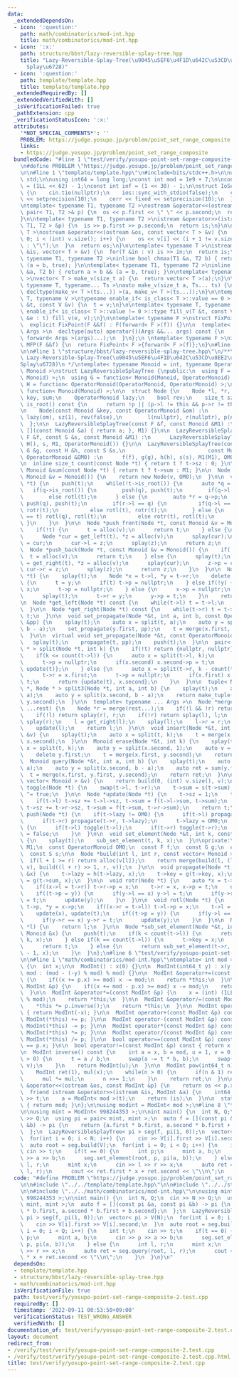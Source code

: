 ```yaml
---
data:
  _extendedDependsOn:
  - icon: ':question:'
    path: math/combinatorics/mod-int.hpp
    title: math/combinatorics/mod-int.hpp
  - icon: ':x:'
    path: structure/bbst/lazy-reversible-splay-tree.hpp
    title: "Lazy-Reversible-Splay-Tree(\u9045\u5EF6\u4F1D\u642C\u53CD\u8EE2\u53EF\u80FD\
      Splay\u6728)"
  - icon: ':question:'
    path: template/template.hpp
    title: template/template.hpp
  _extendedRequiredBy: []
  _extendedVerifiedWith: []
  _isVerificationFailed: true
  _pathExtension: cpp
  _verificationStatusIcon: ':x:'
  attributes:
    '*NOT_SPECIAL_COMMENTS*': ''
    PROBLEM: https://judge.yosupo.jp/problem/point_set_range_composite
    links:
    - https://judge.yosupo.jp/problem/point_set_range_composite
  bundledCode: "#line 1 \"test/verify/yosupo-point-set-range-composite-2.test.cpp\"\
    \n#define PROBLEM \"https://judge.yosupo.jp/problem/point_set_range_composite\"\
    \n\n#line 1 \"template/template.hpp\"\n#include<bits/stdc++.h>\n\nusing namespace\
    \ std;\n\nusing int64 = long long;\nconst int mod = 1e9 + 7;\n\nconst int64 infll\
    \ = (1LL << 62) - 1;\nconst int inf = (1 << 30) - 1;\n\nstruct IoSetup {\n  IoSetup()\
    \ {\n    cin.tie(nullptr);\n    ios::sync_with_stdio(false);\n    cout << fixed\
    \ << setprecision(10);\n    cerr << fixed << setprecision(10);\n  }\n} iosetup;\n\
    \ntemplate< typename T1, typename T2 >\nostream &operator<<(ostream &os, const\
    \ pair< T1, T2 >& p) {\n  os << p.first << \" \" << p.second;\n  return os;\n\
    }\n\ntemplate< typename T1, typename T2 >\nistream &operator>>(istream &is, pair<\
    \ T1, T2 > &p) {\n  is >> p.first >> p.second;\n  return is;\n}\n\ntemplate< typename\
    \ T >\nostream &operator<<(ostream &os, const vector< T > &v) {\n  for(int i =\
    \ 0; i < (int) v.size(); i++) {\n    os << v[i] << (i + 1 != v.size() ? \" \"\
    \ : \"\");\n  }\n  return os;\n}\n\ntemplate< typename T >\nistream &operator>>(istream\
    \ &is, vector< T > &v) {\n  for(T &in : v) is >> in;\n  return is;\n}\n\ntemplate<\
    \ typename T1, typename T2 >\ninline bool chmax(T1 &a, T2 b) { return a < b &&\
    \ (a = b, true); }\n\ntemplate< typename T1, typename T2 >\ninline bool chmin(T1\
    \ &a, T2 b) { return a > b && (a = b, true); }\n\ntemplate< typename T = int64\
    \ >\nvector< T > make_v(size_t a) {\n  return vector< T >(a);\n}\n\ntemplate<\
    \ typename T, typename... Ts >\nauto make_v(size_t a, Ts... ts) {\n  return vector<\
    \ decltype(make_v< T >(ts...)) >(a, make_v< T >(ts...));\n}\n\ntemplate< typename\
    \ T, typename V >\ntypename enable_if< is_class< T >::value == 0 >::type fill_v(T\
    \ &t, const V &v) {\n  t = v;\n}\n\ntemplate< typename T, typename V >\ntypename\
    \ enable_if< is_class< T >::value != 0 >::type fill_v(T &t, const V &v) {\n  for(auto\
    \ &e : t) fill_v(e, v);\n}\n\ntemplate< typename F >\nstruct FixPoint : F {\n\
    \  explicit FixPoint(F &&f) : F(forward< F >(f)) {}\n\n  template< typename...\
    \ Args >\n  decltype(auto) operator()(Args &&... args) const {\n    return F::operator()(*this,\
    \ forward< Args >(args)...);\n  }\n};\n \ntemplate< typename F >\ninline decltype(auto)\
    \ MFP(F &&f) {\n  return FixPoint< F >{forward< F >(f)};\n}\n#line 4 \"test/verify/yosupo-point-set-range-composite-2.test.cpp\"\
    \n\n#line 1 \"structure/bbst/lazy-reversible-splay-tree.hpp\"\n/**\n * @brief\
    \ Lazy-Reversible-Splay-Tree(\u9045\u5EF6\u4F1D\u642C\u53CD\u8EE2\u53EF\u80FD\
    Splay\u6728)\n */\ntemplate< typename Monoid = int, typename OperatorMonoid =\
    \ Monoid >\nstruct LazyReversibleSplayTree {\npublic:\n  using F = function< Monoid(Monoid,\
    \ Monoid) >;\n  using G = function< Monoid(Monoid, OperatorMonoid) >;\n  using\
    \ H = function< OperatorMonoid(OperatorMonoid, OperatorMonoid) >;\n  using S =\
    \ function< Monoid(Monoid) >;\n\n  struct Node {\n    Node *l, *r, *p;\n    Monoid\
    \ key, sum;\n    OperatorMonoid lazy;\n    bool rev;\n    size_t sz;\n\n    bool\
    \ is_root() const {\n      return !p || (p->l != this && p->r != this);\n    }\n\
    \n    Node(const Monoid &key, const OperatorMonoid &om) :\n        key(key), sum(key),\
    \ lazy(om), sz(1), rev(false),\n        l(nullptr), r(nullptr), p(nullptr) {}\n\
    \  };\n\n  LazyReversibleSplayTree(const F &f, const Monoid &M1) :\n      LazyReversibleSplayTree(f,\
    \ [](const Monoid &a) { return a; }, M1) {}\n\n  LazyReversibleSplayTree(const\
    \ F &f, const S &s, const Monoid &M1) :\n      LazyReversibleSplayTree(f, G(),\
    \ H(), s, M1, OperatorMonoid()) {}\n\n  LazyReversibleSplayTree(const F &f, const\
    \ G &g, const H &h, const S &s,\n                          const Monoid &M1, const\
    \ OperatorMonoid &OM0) :\n      f(f), g(g), h(h), s(s), M1(M1), OM0(OM0) {}\n\n\
    \n  inline size_t count(const Node *t) { return t ? t->sz : 0; }\n\n  inline const\
    \ Monoid &sum(const Node *t) { return t ? t->sum : M1; }\n\n  Node *alloc(const\
    \ Monoid &v = Monoid()) {\n    return new Node(v, OM0);\n  }\n\n  void splay(Node\
    \ *t) {\n    push(t);\n    while(!t->is_root()) {\n      auto *q = t->p;\n   \
    \   if(q->is_root()) {\n        push(q), push(t);\n        if(q->l == t) rotr(t);\n\
    \        else rotl(t);\n      } else {\n        auto *r = q->p;\n        push(r),\
    \ push(q), push(t);\n        if(r->l == q) {\n          if(q->l == t) rotr(q),\
    \ rotr(t);\n          else rotl(t), rotr(t);\n        } else {\n          if(q->r\
    \ == t) rotl(q), rotl(t);\n          else rotr(t), rotl(t);\n        }\n     \
    \ }\n    }\n  }\n\n  Node *push_front(Node *t, const Monoid &v = Monoid()) {\n\
    \    if(!t) {\n      t = alloc(v);\n      return t;\n    } else {\n      splay(t);\n\
    \      Node *cur = get_left(t), *z = alloc(v);\n      splay(cur);\n      z->p\
    \ = cur;\n      cur->l = z;\n      splay(z);\n      return z;\n    }\n  }\n\n\
    \  Node *push_back(Node *t, const Monoid &v = Monoid()) {\n    if(!t) {\n    \
    \  t = alloc(v);\n      return t;\n    } else {\n      splay(t);\n      Node *cur\
    \ = get_right(t), *z = alloc(v);\n      splay(cur);\n      z->p = cur;\n     \
    \ cur->r = z;\n      splay(z);\n      return z;\n    }\n  }\n\n  Node *erase(Node\
    \ *t) {\n    splay(t);\n    Node *x = t->l, *y = t->r;\n    delete t;\n    if(!x)\
    \ {\n      t = y;\n      if(t) t->p = nullptr;\n    } else if(!y) {\n      t =\
    \ x;\n      t->p = nullptr;\n    } else {\n      x->p = nullptr;\n      t = get_right(x);\n\
    \      splay(t);\n      t->r = y;\n      y->p = t;\n    }\n    return t;\n  }\n\
    \n  Node *get_left(Node *t) const {\n    while(t->l) t = t->l;\n    return t;\n\
    \  }\n\n  Node *get_right(Node *t) const {\n    while(t->r) t = t->r;\n    return\
    \ t;\n  }\n\n  void set_propagate(Node *&t, int a, int b, const OperatorMonoid\
    \ &pp) {\n    splay(t);\n    auto x = split(t, a);\n    auto y = split(x.second,\
    \ b - a);\n    set_propagate(y.first, pp);\n    t = merge(x.first, y.first, y.second);\n\
    \  }\n\n  virtual void set_propagate(Node *&t, const OperatorMonoid &pp) {\n \
    \   splay(t);\n    propagate(t, pp);\n    push(t);\n  }\n\n  pair< Node *, Node\
    \ * > split(Node *t, int k) {\n    if(!t) return {nullptr, nullptr};\n    push(t);\n\
    \    if(k <= count(t->l)) {\n      auto x = split(t->l, k);\n      t->l = x.second;\n\
    \      t->p = nullptr;\n      if(x.second) x.second->p = t;\n      return {x.first,\
    \ update(t)};\n    } else {\n      auto x = split(t->r, k - count(t->l) - 1);\n\
    \      t->r = x.first;\n      t->p = nullptr;\n      if(x.first) x.first->p =\
    \ t;\n      return {update(t), x.second};\n    }\n  }\n\n  tuple< Node *, Node\
    \ *, Node * > split3(Node *t, int a, int b) {\n    splay(t);\n    auto x = split(t,\
    \ a);\n    auto y = split(x.second, b - a);\n    return make_tuple(x.first, y.first,\
    \ y.second);\n  }\n\n  template< typename ... Args >\n  Node *merge(Node *l, Args\
    \ ...rest) {\n    Node *r = merge(rest...);\n    if(!l && !r) return nullptr;\n\
    \    if(!l) return splay(r), r;\n    if(!r) return splay(l), l;\n    splay(l),\
    \ splay(r);\n    l = get_right(l);\n    splay(l);\n    l->r = r;\n    r->p = l;\n\
    \    update(l);\n    return l;\n  }\n\n  void insert(Node *&t, int k, const Monoid\
    \ &v) {\n    splay(t);\n    auto x = split(t, k);\n    t = merge(x.first, alloc(v),\
    \ x.second);\n  }\n\n  Monoid erase(Node *&t, int k) {\n    splay(t);\n    auto\
    \ x = split(t, k);\n    auto y = split(x.second, 1);\n    auto v = y.first->c;\n\
    \    delete y.first;\n    t = merge(x.first, y.second);\n    return v;\n  }\n\n\
    \  Monoid query(Node *&t, int a, int b) {\n    splay(t);\n    auto x = split(t,\
    \ a);\n    auto y = split(x.second, b - a);\n    auto ret = sum(y.first);\n  \
    \  t = merge(x.first, y.first, y.second);\n    return ret;\n  }\n\n  Node *build(const\
    \ vector< Monoid > &v) {\n    return build(0, (int) v.size(), v);\n  }\n\n  void\
    \ toggle(Node *t) {\n    swap(t->l, t->r);\n    t->sum = s(t->sum);\n    t->rev\
    \ ^= true;\n  }\n\n  Node *update(Node *t) {\n    t->sz = 1;\n    t->sum = t->key;\n\
    \    if(t->l) t->sz += t->l->sz, t->sum = f(t->l->sum, t->sum);\n    if(t->r)\
    \ t->sz += t->r->sz, t->sum = f(t->sum, t->r->sum);\n    return t;\n  }\n\n  void\
    \ push(Node *t) {\n    if(t->lazy != OM0) {\n      if(t->l) propagate(t->l, t->lazy);\n\
    \      if(t->r) propagate(t->r, t->lazy);\n      t->lazy = OM0;\n    }\n    if(t->rev)\
    \ {\n      if(t->l) toggle(t->l);\n      if(t->r) toggle(t->r);\n      t->rev\
    \ = false;\n    }\n  }\n\n  void set_element(Node *&t, int k, const Monoid &x)\
    \ {\n    splay(t);\n    sub_set_element(t, k, x);\n  }\n\nprivate:\n  const Monoid\
    \ M1;\n  const OperatorMonoid OM0;\n  const F f;\n  const G g;\n  const H h;\n\
    \  const S s;\n\n  Node *build(int l, int r, const vector< Monoid > &v) {\n  \
    \  if(l + 1 >= r) return alloc(v[l]);\n    return merge(build(l, (l + r) >> 1,\
    \ v), build((l + r) >> 1, r, v));\n  }\n\n  void propagate(Node *t, const OperatorMonoid\
    \ &x) {\n    t->lazy = h(t->lazy, x);\n    t->key = g(t->key, x);\n    t->sum\
    \ = g(t->sum, x);\n  }\n\n  void rotr(Node *t) {\n    auto *x = t->p, *y = x->p;\n\
    \    if((x->l = t->r)) t->r->p = x;\n    t->r = x, x->p = t;\n    update(x), update(t);\n\
    \    if((t->p = y)) {\n      if(y->l == x) y->l = t;\n      if(y->r == x) y->r\
    \ = t;\n      update(y);\n    }\n  }\n\n  void rotl(Node *t) {\n    auto *x =\
    \ t->p, *y = x->p;\n    if((x->r = t->l)) t->l->p = x;\n    t->l = x, x->p = t;\n\
    \    update(x), update(t);\n    if((t->p = y)) {\n      if(y->l == x) y->l = t;\n\
    \      if(y->r == x) y->r = t;\n      update(y);\n    }\n  }\n\n  Node *merge(Node\
    \ *l) {\n    return l;\n  }\n\n  Node *sub_set_element(Node *&t, int k, const\
    \ Monoid &x) {\n    push(t);\n    if(k < count(t->l)) {\n      return sub_set_element(t->l,\
    \ k, x);\n    } else if(k == count(t->l)) {\n      t->key = x;\n      splay(t);\n\
    \      return t;\n    } else {\n      return sub_set_element(t->r, k - count(t->l)\
    \ - 1, x);\n    }\n  }\n};\n#line 6 \"test/verify/yosupo-point-set-range-composite-2.test.cpp\"\
    \n\n#line 1 \"math/combinatorics/mod-int.hpp\"\ntemplate< int mod >\nstruct ModInt\
    \ {\n  int x;\n\n  ModInt() : x(0) {}\n\n  ModInt(int64_t y) : x(y >= 0 ? y %\
    \ mod : (mod - (-y) % mod) % mod) {}\n\n  ModInt &operator+=(const ModInt &p)\
    \ {\n    if((x += p.x) >= mod) x -= mod;\n    return *this;\n  }\n\n  ModInt &operator-=(const\
    \ ModInt &p) {\n    if((x += mod - p.x) >= mod) x -= mod;\n    return *this;\n\
    \  }\n\n  ModInt &operator*=(const ModInt &p) {\n    x = (int) (1LL * x * p.x\
    \ % mod);\n    return *this;\n  }\n\n  ModInt &operator/=(const ModInt &p) {\n\
    \    *this *= p.inverse();\n    return *this;\n  }\n\n  ModInt operator-() const\
    \ { return ModInt(-x); }\n\n  ModInt operator+(const ModInt &p) const { return\
    \ ModInt(*this) += p; }\n\n  ModInt operator-(const ModInt &p) const { return\
    \ ModInt(*this) -= p; }\n\n  ModInt operator*(const ModInt &p) const { return\
    \ ModInt(*this) *= p; }\n\n  ModInt operator/(const ModInt &p) const { return\
    \ ModInt(*this) /= p; }\n\n  bool operator==(const ModInt &p) const { return x\
    \ == p.x; }\n\n  bool operator!=(const ModInt &p) const { return x != p.x; }\n\
    \n  ModInt inverse() const {\n    int a = x, b = mod, u = 1, v = 0, t;\n    while(b\
    \ > 0) {\n      t = a / b;\n      swap(a -= t * b, b);\n      swap(u -= t * v,\
    \ v);\n    }\n    return ModInt(u);\n  }\n\n  ModInt pow(int64_t n) const {\n\
    \    ModInt ret(1), mul(x);\n    while(n > 0) {\n      if(n & 1) ret *= mul;\n\
    \      mul *= mul;\n      n >>= 1;\n    }\n    return ret;\n  }\n\n  friend ostream\
    \ &operator<<(ostream &os, const ModInt &p) {\n    return os << p.x;\n  }\n\n\
    \  friend istream &operator>>(istream &is, ModInt &a) {\n    int64_t t;\n    is\
    \ >> t;\n    a = ModInt< mod >(t);\n    return (is);\n  }\n\n  static int get_mod()\
    \ { return mod; }\n};\n\nusing modint = ModInt< mod >;\n#line 8 \"test/verify/yosupo-point-set-range-composite-2.test.cpp\"\
    \n\nusing mint = ModInt< 998244353 >;\n\nint main() {\n  int N, Q;\n  cin >> N\
    \ >> Q;\n  using pi = pair< mint, mint >;\n  auto f = [](const pi &a, const pi\
    \ &b) -> pi {\n    return {a.first * b.first, a.second * b.first + b.second};\n\
    \  };\n  LazyReversibleSplayTree< pi > seg(f, pi(1, 0));\n  vector< pi > V(N);\n\
    \  for(int i = 0; i < N; i++) {\n    cin >> V[i].first >> V[i].second;\n  }\n\
    \  auto root = seg.build(V);\n  for(int i = 0; i < Q; i++) {\n    int t;\n   \
    \ cin >> t;\n    if(t == 0) {\n      int p;\n      mint a, b;\n      cin >> p\
    \ >> a >> b;\n      seg.set_element(root, p, pi(a, b));\n    } else {\n      int\
    \ l, r;\n      mint x;\n      cin >> l >> r >> x;\n      auto ret = seg.query(root,\
    \ l, r);\n      cout << ret.first * x + ret.second << \"\\n\";\n    }\n  }\n}\n"
  code: "#define PROBLEM \"https://judge.yosupo.jp/problem/point_set_range_composite\"\
    \n\n#include \"../../template/template.hpp\"\n\n#include \"../../structure/bbst/lazy-reversible-splay-tree.hpp\"\
    \n\n#include \"../../math/combinatorics/mod-int.hpp\"\n\nusing mint = ModInt<\
    \ 998244353 >;\n\nint main() {\n  int N, Q;\n  cin >> N >> Q;\n  using pi = pair<\
    \ mint, mint >;\n  auto f = [](const pi &a, const pi &b) -> pi {\n    return {a.first\
    \ * b.first, a.second * b.first + b.second};\n  };\n  LazyReversibleSplayTree<\
    \ pi > seg(f, pi(1, 0));\n  vector< pi > V(N);\n  for(int i = 0; i < N; i++) {\n\
    \    cin >> V[i].first >> V[i].second;\n  }\n  auto root = seg.build(V);\n  for(int\
    \ i = 0; i < Q; i++) {\n    int t;\n    cin >> t;\n    if(t == 0) {\n      int\
    \ p;\n      mint a, b;\n      cin >> p >> a >> b;\n      seg.set_element(root,\
    \ p, pi(a, b));\n    } else {\n      int l, r;\n      mint x;\n      cin >> l\
    \ >> r >> x;\n      auto ret = seg.query(root, l, r);\n      cout << ret.first\
    \ * x + ret.second << \"\\n\";\n    }\n  }\n}\n"
  dependsOn:
  - template/template.hpp
  - structure/bbst/lazy-reversible-splay-tree.hpp
  - math/combinatorics/mod-int.hpp
  isVerificationFile: true
  path: test/verify/yosupo-point-set-range-composite-2.test.cpp
  requiredBy: []
  timestamp: '2022-09-11 00:53:50+09:00'
  verificationStatus: TEST_WRONG_ANSWER
  verifiedWith: []
documentation_of: test/verify/yosupo-point-set-range-composite-2.test.cpp
layout: document
redirect_from:
- /verify/test/verify/yosupo-point-set-range-composite-2.test.cpp
- /verify/test/verify/yosupo-point-set-range-composite-2.test.cpp.html
title: test/verify/yosupo-point-set-range-composite-2.test.cpp
---
```

